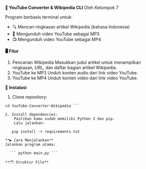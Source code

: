 **🧠 YouTube Converter & Wikipedia CLI**
Oleh Kelompok 7

Program berbasis terminal untuk:
   - 🔍 Mencari ringkasan artikel Wikipedia (bahasa Indonesia)
   - 🎵 Mengunduh video YouTube sebagai MP3
   - 📺 Mengunduh video YouTube sebagai MP4

**🖥️ Fitur**
  1. Pencarian Wikipedia
      Masukkan judul artikel untuk menampilkan ringkasan, URL, dan daftar bagian artikel Wikipedia.
  2. YouTube ke MP3
      Unduh konten audio dari link video YouTube.
  3. YouTube ke MP4
      Unduh konten video dari link video YouTube.

**🔧 Instalasi**
  1. Clone repository:

  ``` git clone https://github.com/SyaiYesMom/YouTube-Converter-Wikipedia.git
  cd YouTube-Converter-Wikipedia ```

  2. Install dependencies:
      Pastikan kamu sudah memiliki Python 3 dan pip.
      Lalu jalankan:

     pip install -r requirements.txt

**▶️ Cara Menjalankan**
Jalankan program utama:

    ``` python main.py ```

**🗂️ Struktur File**




